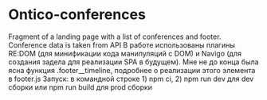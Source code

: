 # Ontico-conferences
 Fragment of a landing page with a list of conferences and footer. Conference data is taken from API
В работе использованы плагины RE:DOM (для минификации кода манипуляций с DOM) и Navigo (для создания задела для реализации SPA в будущем).
Мне не до конца была ясна функция .footer__timeline, подробнее о реализации этого элемента в footer.js
Запуск: в командной строке 1) npm ci, 2) npm run dev для dev сборки или npm run build для prod сборки
